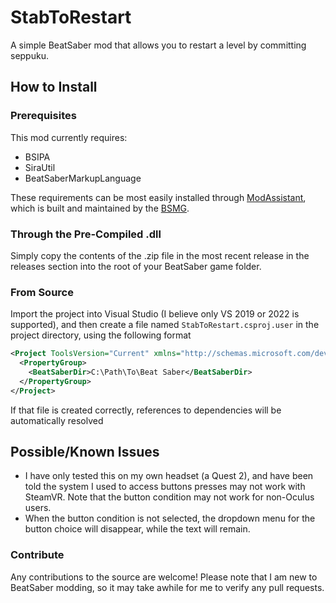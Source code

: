 # StabToRestart

A simple BeatSaber mod that allows you to restart a level by committing seppuku.

## How to Install

### Prerequisites

This mod currently requires:
- BSIPA
- SiraUtil
- BeatSaberMarkupLanguage

These requirements can be most easily installed through [ModAssistant](https://github.com/Assistant/ModAssistant/releases/), which is built and maintained by the [BSMG](https://bsmg.wiki/).

### Through the Pre-Compiled .dll

Simply copy the contents of the .zip file in the most recent release in the releases section into the root of your BeatSaber game folder.

### From Source

Import the project into Visual Studio (I believe only VS 2019 or 2022 is supported), and then create a file named `StabToRestart.csproj.user` in the project directory, using the following format

```xml
<Project ToolsVersion="Current" xmlns="http://schemas.microsoft.com/developer/msbuild/2003">
  <PropertyGroup>
    <BeatSaberDir>C:\Path\To\Beat Saber</BeatSaberDir>
  </PropertyGroup>
</Project>
```

If that file is created correctly, references to dependencies will be automatically resolved

## Possible/Known Issues

- I have only tested this on my own headset (a Quest 2), and have been told the system I used to access buttons presses may not work with SteamVR. Note that the button condition may not work for non-Oculus users.
- When the button condition is not selected, the dropdown menu for the button choice will disappear, while the text will remain.

### Contribute

Any contributions to the source are welcome! Please note that I am new to BeatSaber modding, so it may take awhile for me to verify any pull requests.